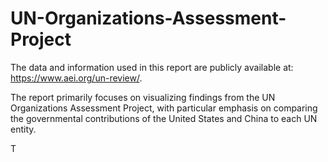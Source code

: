 # UN-Organizations-Assessment-Project

The data and information used in this report are publicly available at: https://www.aei.org/un-review/.

The report primarily focuses on visualizing findings from the UN Organizations Assessment Project, with particular emphasis on comparing the governmental contributions of the United States and China to each UN entity.

T
